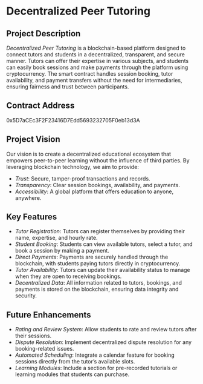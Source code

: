 # Decentralized Peer Tutoring

## Project Description
*Decentralized Peer Tutoring* is a blockchain-based platform designed to connect tutors and students in a decentralized, transparent, and secure manner. Tutors can offer their expertise in various subjects, and students can easily book sessions and make payments through the platform using cryptocurrency. The smart contract handles session booking, tutor availability, and payment transfers without the need for intermediaries, ensuring fairness and trust between participants.

## Contract Address
0x5D7aCEc3F2F23416D7Edd5693232705F0eb13d3A

## Project Vision
Our vision is to create a decentralized educational ecosystem that empowers peer-to-peer learning without the influence of third parties. By leveraging blockchain technology, we aim to provide:
- *Trust*: Secure, tamper-proof transactions and records.
- *Transparency*: Clear session bookings, availability, and payments.
- *Accessibility*: A global platform that offers education to anyone, anywhere.

## Key Features
- *Tutor Registration*: Tutors can register themselves by providing their name, expertise, and hourly rate.
- *Student Booking*: Students can view available tutors, select a tutor, and book a session by making a payment.
- *Direct Payments*: Payments are securely handled through the blockchain, with students paying tutors directly in cryptocurrency.
- *Tutor Availability*: Tutors can update their availability status to manage when they are open to receiving bookings.
- *Decentralized Data*: All information related to tutors, bookings, and payments is stored on the blockchain, ensuring data integrity and security.


## Future Enhancements
- *Rating and Review System*: Allow students to rate and review tutors after their sessions.
- *Dispute Resolution*: Implement decentralized dispute resolution for any booking-related issues.
- *Automated Scheduling*: Integrate a calendar feature for booking sessions directly from the tutor’s available slots.
- *Learning Modules*: Include a section for pre-recorded tutorials or learning modules that students can purchase.